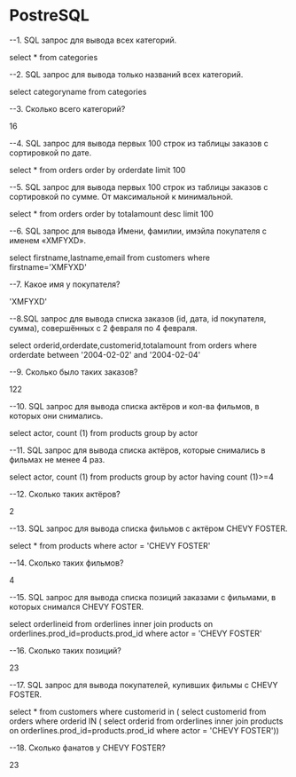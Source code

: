 # PostreSQL

--1. SQL запрос для вывода всех категорий.

  select *
  from categories

--2. SQL запрос для вывода только названий всех категорий.
  
  select categoryname
  from categories
  

--3. Сколько всего категорий?

  16

--4. SQL запрос для вывода первых 100 строк из таблицы заказов с сортировкой по дате.
 
  select *
  from orders
  order by orderdate 
  limit 100

--5. SQL запрос для вывода первых 100 строк из таблицы заказов с сортировкой по сумме. От максимальной к минимальной.

  select *
  from orders
  order by totalamount desc 
  limit 100

--6. SQL запрос для вывода Имени, фамилии, имэйла покупателя с именем «XMFYXD».
     
  select firstname,lastname,email
  from customers
  where firstname='XMFYXD'

--7. Какое имя у покупателя?

  'XMFYXD'

--8.SQL запрос для вывода списка заказов (id, дата, id покупателя, сумма), совершённых с 2 февраля по 4 февраля.

  select orderid,orderdate,customerid,totalamount
  from orders 
  where orderdate between '2004-02-02' and '2004-02-04'

--9. Сколько было таких заказов?
  
  122

--10. SQL запрос для вывода списка актёров и кол-ва фильмов, в которых они снимались.

  select actor, count (1)
  from products 
  group by actor

--11. SQL запрос для вывода списка актёров, которые снимались в фильмах не менее 4 раз.

  select actor, count (1)
  from products 
  group by actor 
  having count (1)>=4

--12. Сколько таких актёров?
  
  2

--13. SQL запрос для вывода списка фильмов с актёром CHEVY FOSTER.

  select * from 
  products 
  where actor = 'CHEVY FOSTER'

--14. Сколько таких фильмов?
  
  4

--15. SQL запрос для вывода списка позиций заказами с фильмами, в которых снимался CHEVY FOSTER.

  select orderlineid from 
  orderlines inner join products on orderlines.prod_id=products.prod_id
  where actor = 'CHEVY FOSTER'

--16. Сколько таких позиций?
  
  23

--17. SQL запрос для вывода покупателей, купивших фильмы с CHEVY FOSTER.

select * from customers
where customerid in (
select customerid from orders
where orderid IN (
select orderid from
orderlines inner join products on orderlines.prod_id=products.prod_id
where actor = 'CHEVY FOSTER'))

--18. Сколько фанатов у CHEVY FOSTER?
  
  23       
